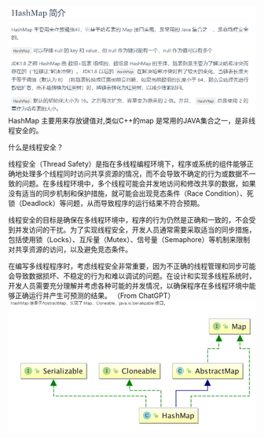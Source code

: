 ![img.png](img.png)
HashMap 主要用来存放键值对,类似C++的map
是常用的JAVA集合之一，是非线程安全的。

什么是线程安全？

线程安全（Thread Safety）是指在多线程编程环境下，程序或系统的组件能够正确地处理多个线程同时访问共享资源的情况，而不会导致不确定的行为或数据不一致的问题。在多线程环境中，多个线程可能会并发地访问和修改共享的数据，如果没有适当的同步机制和保护措施，就可能会出现竞态条件（Race Condition）、死锁（Deadlock）等问题，从而导致程序的运行结果不符合预期。

线程安全的目标是确保在多线程环境中，程序的行为仍然是正确和一致的，不会受到并发访问的干扰。为了实现线程安全，开发人员通常需要采取适当的同步措施，包括使用锁（Locks）、互斥量（Mutex）、信号量（Semaphore）等机制来限制对共享资源的访问，以及避免竞态条件。

在编写多线程程序时，考虑线程安全非常重要，因为不正确的线程管理和同步可能会导致数据损坏、不稳定的行为和难以调试的问题。在设计和实现多线程系统时，开发人员需要充分理解并考虑各种可能的并发情况，以确保程序在多线程环境中能够正确运行并产生可预测的结果。
（From ChatGPT）
![img_1.png](img_1.png)
